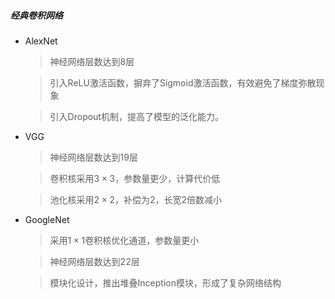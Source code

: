 ##### 经典卷积网络

+ AlexNet

  > 神经网络层数达到8层

  > 引入ReLU激活函数，摒弃了Sigmoid激活函数，有效避免了梯度弥散现象

  > 引入Dropout机制，提高了模型的泛化能力。

+ VGG

  > 神经网络层数达到19层

  > 卷积核采用$3 \times 3$，参数量更少，计算代价低

  > 池化核采用$2 \times 2$，补偿为$2$，长宽2倍数减小

+ GoogleNet

  > 采用$1 \times 1$卷积核优化通道，参数量更小

  > 神经网络层数达到22层

  > 模块化设计，推出堆叠Inception模块，形成了复杂网络结构

